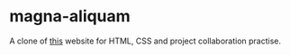 # magna-aliquam

A clone of [this](https://www.html5webtemplates.co.uk/wp-content/uploads/2020/templates/elements/) website for HTML, CSS and project collaboration practise.
